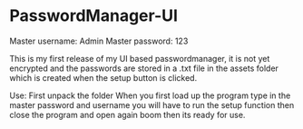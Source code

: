 # PasswordManager-UI
Master username: Admin
Master password: 123

This is my first release of my UI based passwordmanager, 
it is not yet encrypted and the passwords are stored in a .txt file in the assets folder which is created
when the setup button is clicked.

Use:
First unpack the folder
When you first load up the program type in the master password and username you will have to run the setup function
then close the program and open again boom then its ready for use.
